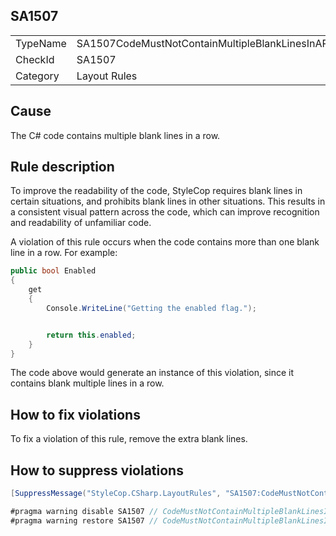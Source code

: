 ﻿## SA1507

<table>
<tr>
  <td>TypeName</td>
  <td>SA1507CodeMustNotContainMultipleBlankLinesInARow</td>
</tr>
<tr>
  <td>CheckId</td>
  <td>SA1507</td>
</tr>
<tr>
  <td>Category</td>
  <td>Layout Rules</td>
</tr>
</table>

## Cause

The C# code contains multiple blank lines in a row.

## Rule description

To improve the readability of the code, StyleCop requires blank lines in certain situations, and prohibits blank lines in other situations. This results in a consistent visual pattern across the code, which can improve recognition and readability of unfamiliar code.

A violation of this rule occurs when the code contains more than one blank line in a row. For example:

```csharp
public bool Enabled
{
    get 
    { 
        Console.WriteLine("Getting the enabled flag.");


        return this.enabled; 
    }
}
```

The code above would generate an instance of this violation, since it contains blank multiple lines in a row.

## How to fix violations

To fix a violation of this rule, remove the extra blank lines.

## How to suppress violations

```csharp
[SuppressMessage("StyleCop.CSharp.LayoutRules", "SA1507:CodeMustNotContainMultipleBlankLinesInARow", Justification = "Reviewed.")]
```

```csharp
#pragma warning disable SA1507 // CodeMustNotContainMultipleBlankLinesInARow
#pragma warning restore SA1507 // CodeMustNotContainMultipleBlankLinesInARow
```
